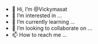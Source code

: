 - 👋 Hi, I’m @Vickymasat
- 👀 I’m interested in ...
- 🌱 I’m currently learning ...
- 💞️ I’m looking to collaborate on ...
- 📫 How to reach me ...

<!---
Vickymasat/Vickymasat is a ✨ special ✨ repository because its `README.md` (this file) appears on your GitHub profile.
You can click the Preview link to take a look at your changes.
--->
